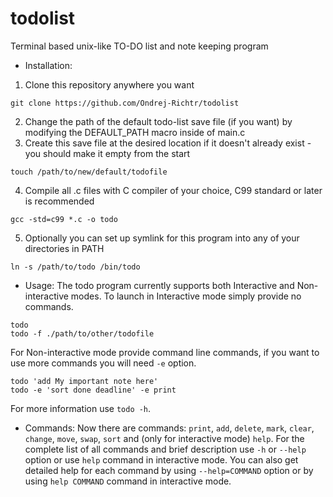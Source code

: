 # todolist
Terminal based unix-like TO-DO list and note keeping program

- Installation:
 1. Clone this repository anywhere you want
 ```console
git clone https://github.com/Ondrej-Richtr/todolist
```
 2. Change the path of the default todo-list save file (if you want) by modifying the DEFAULT_PATH macro inside of main.c
 3. Create this save file at the desired location if it doesn't already exist - you should make it empty from the start
  ```console
touch /path/to/new/default/todofile
```
 4. Compile all .c files with C compiler of your choice, C99 standard or later is recommended
```console
gcc -std=c99 *.c -o todo
```
 5. Optionally you can set up symlink for this program into any of your directories in PATH
 ```console
ln -s /path/to/todo /bin/todo
```

- Usage:
The todo program currently supports both Interactive and Non-interactive modes. To launch in Interactive mode simply provide no commands.
```console
todo
todo -f ./path/to/other/todofile
```
For Non-interactive mode provide command line commands, if you want to use more commands you will need `-e` option.
```console
todo 'add My important note here'
todo -e 'sort done deadline' -e print
```
For more information use `todo -h`.

- Commands:
Now there are commands: `print`, `add`, `delete`, `mark`, `clear`, `change`, `move`, `swap`, `sort` and (only for interactive mode) `help`.
For the complete list of all commands and brief description use `-h` or `--help` option or use `help` command in interactive mode.
You can also get detailed help for each command by using `--help=COMMAND` option or by using `help COMMAND` command in interactive mode.
